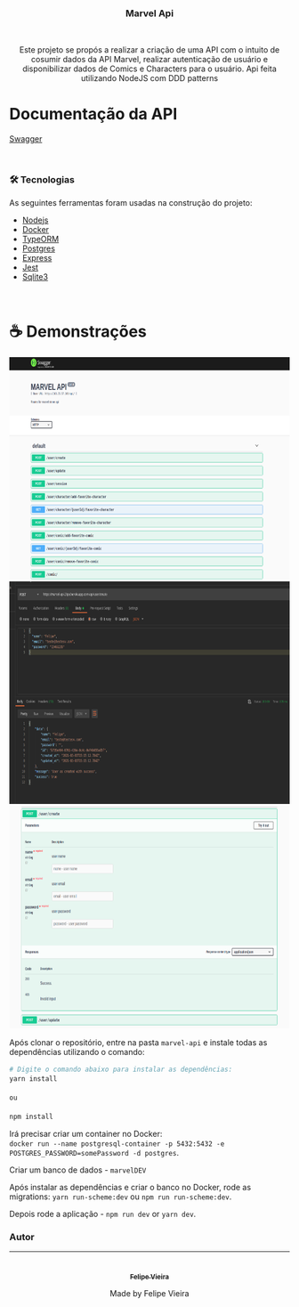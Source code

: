 <h3 align="center">
  Marvel Api
</h3>

<br>

<p align="center">Este projeto se propós a realizar a criação de uma API com o intuito de cosumir dados da API Marvel, realizar autenticação de usuário e disponibilizar dados de Comics e Characters para o usuário. Api feita utilizando NodeJS com DDD patterns</p>

# Documentação da API

[Swagger](https://marvel-api-2lipe.herokuapp.com/swagger/)

<br>

### 🛠 Tecnologias

As seguintes ferramentas foram usadas na construção do projeto:

- [Nodejs](https://nodejs.org/en/)
- [Docker](https://www.docker.com/)
- [TypeORM](https://github.com/typeorm/typeorm#readme)
- [Postgres](https://github.com/postgres/postgres)
- [Express](https://github.com/expressjs/express)
- [Jest](https://github.com/facebook/jest)
- [Sqlite3](https://github.com/mapbox/node-sqlite3)

<br>

# :coffee: Demonstrações

<div>
  <p align="center">
    <img src="./.github/assets/swagger.png" height="400">
    <img src="./.github/assets/postman.png" height="400">
    <img src="./.github/assets/swagger2.png" height="400">
  </p>
</div>

Após clonar o repositório, entre na pasta `marvel-api` e instale todas as dependências utilizando o comando:

```bash
# Digite o comando abaixo para instalar as dependências:
yarn install

ou

npm install
```

Irá precisar criar um container no Docker: <br> `docker run --name postgresql-container -p 5432:5432 -e POSTGRES_PASSWORD=somePassword -d postgres`.

Criar um banco de dados - `marvelDEV`

Após instalar as dependências e criar o banco no Docker, rode as migrations: `yarn run-scheme:dev` ou `npm run run-scheme:dev`.

Depois rode a aplicação - `npm run dev` or `yarn dev`.

### Autor

---

<div align="center">
<a href="https://2lipe.netlify.app/" target="_blank">
 <img style="border-radius: 50%" src="https://avatars.githubusercontent.com/u/60102071?s=400&u=0ca749fcb9a2c7858c55c6f816cfb2e5c34f78a6&v=4" width="100px;" alt=""/>
 <br />
 <sub><b>Felipe Vieira</b></sub></a> <a href="https://2lipe.netlify.app/" target="_blank" title="Felipe Vieira"></a>

Made by Felipe Vieira

</div>

